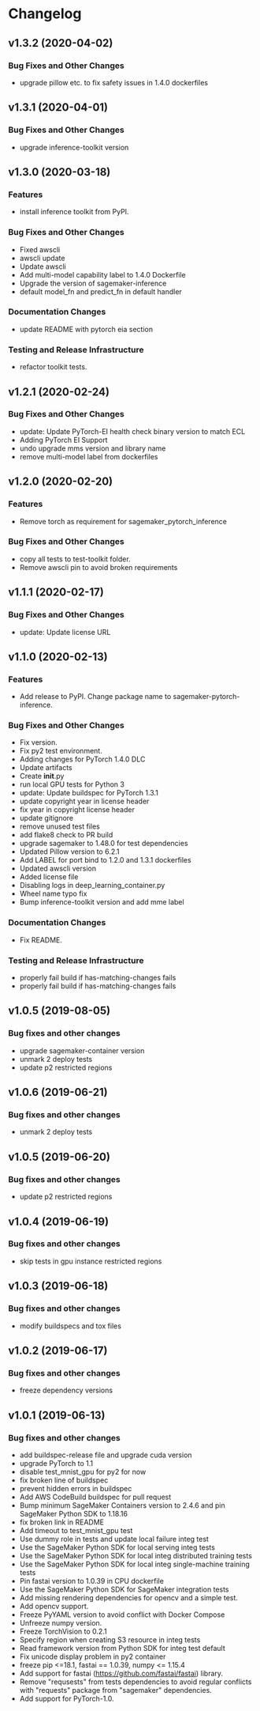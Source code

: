 # Changelog

## v1.3.2 (2020-04-02)

### Bug Fixes and Other Changes

 * upgrade pillow etc. to fix safety issues in 1.4.0 dockerfiles

## v1.3.1 (2020-04-01)

### Bug Fixes and Other Changes

 * upgrade inference-toolkit version

## v1.3.0 (2020-03-18)

### Features

 * install inference toolkit from PyPI.

### Bug Fixes and Other Changes

 * Fixed awscli
 * awscli update
 * Update awscli
 * Add multi-model capability label to 1.4.0 Dockerfile
 * Upgrade the version of sagemaker-inference
 * default model_fn and predict_fn in default handler

### Documentation Changes

 * update README with pytorch eia section

### Testing and Release Infrastructure

 * refactor toolkit tests.

## v1.2.1 (2020-02-24)

### Bug Fixes and Other Changes

 * update: Update PyTorch-EI health check binary version to match ECL
 * Adding PyTorch EI Support
 * undo upgrade mms version and library name
 * remove multi-model label from dockerfiles

## v1.2.0 (2020-02-20)

### Features

 * Remove torch as requirement for sagemaker_pytorch_inference

### Bug Fixes and Other Changes

 * copy all tests to test-toolkit folder.
 * Remove awscli pin to avoid broken requirements

## v1.1.1 (2020-02-17)

### Bug Fixes and Other Changes

 * update: Update license URL

## v1.1.0 (2020-02-13)

### Features

 * Add release to PyPI. Change package name to sagemaker-pytorch-inference.

### Bug Fixes and Other Changes

 * Fix version.
 * Fix py2 test environment.
 * Adding changes for PyTorch 1.4.0 DLC
 * Update artifacts
 * Create __init__.py
 * run local GPU tests for Python 3
 * update: Update buildspec for PyTorch 1.3.1
 * update copyright year in license header
 * fix year in copyright license header
 * update gitignore
 * remove unused test files
 * add flake8 check to PR build
 * upgrade sagemaker to 1.48.0 for test dependencies
 * Updated Pillow version to 6.2.1
 * Add LABEL for port bind to 1.2.0 and 1.3.1 dockerfiles
 * Updated awscli version
 * Added license file
 * Disabling logs in deep_learning_container.py
 * Wheel name typo fix
 * Bump inference-toolkit version and add mme label

### Documentation Changes

 * Fix README.

### Testing and Release Infrastructure

 * properly fail build if has-matching-changes fails
 * properly fail build if has-matching-changes fails

## v1.0.5 (2019-08-05)

### Bug fixes and other changes

 * upgrade sagemaker-container version
 * unmark 2 deploy tests
 * update p2 restricted regions

## v1.0.6 (2019-06-21)

### Bug fixes and other changes

 * unmark 2 deploy tests

## v1.0.5 (2019-06-20)

### Bug fixes and other changes

 * update p2 restricted regions

## v1.0.4 (2019-06-19)

### Bug fixes and other changes

 * skip tests in gpu instance restricted regions

## v1.0.3 (2019-06-18)

### Bug fixes and other changes

 * modify buildspecs and tox files

## v1.0.2 (2019-06-17)

### Bug fixes and other changes

 * freeze dependency versions

## v1.0.1 (2019-06-13)

### Bug fixes and other changes

 * add buildspec-release file and upgrade cuda version
 * upgrade PyTorch to 1.1
 * disable test_mnist_gpu for py2 for now
 * fix broken line of buildspec
 * prevent hidden errors in buildspec
 * Add AWS CodeBuild buildspec for pull request
 * Bump minimum SageMaker Containers version to 2.4.6 and pin SageMaker Python SDK to 1.18.16
 * fix broken link in README
 * Add timeout to test_mnist_gpu test
 * Use dummy role in tests and update local failure integ test
 * Use the SageMaker Python SDK for local serving integ tests
 * Use the SageMaker Python SDK for local integ distributed training tests
 * Use the SageMaker Python SDK for local integ single-machine training tests
 * Pin fastai version to 1.0.39 in CPU dockerfile
 * Use the SageMaker Python SDK for SageMaker integration tests
 * Add missing rendering dependencies for opencv and a simple test.
 * Add opencv support.
 * Freeze PyYAML version to avoid conflict with Docker Compose
 * Unfreeze numpy version.
 * Freeze TorchVision to 0.2.1
 * Specify region when creating S3 resource in integ tests
 * Read framework version from Python SDK for integ test default
 * Fix unicode display problem in py2 container
 * freeze pip <=18.1, fastai == 1.0.39, numpy <= 1.15.4
 * Add support for fastai (https://github.com/fastai/fastai) library.
 * Remove "requsests" from tests dependencies to avoid regular conflicts with "requests" package from "sagemaker" dependencies.
 * Add support for PyTorch-1.0.
